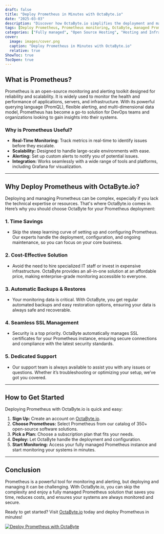 ```yaml
---
draft: false
title: "Deploy Prometheus in Minutes with OctaByte.io"
date: "2025-03-03"
description: "Discover how OctaByte.io simplifies the deployment and management of Prometheus, the powerful open-source monitoring and alerting toolkit. Save time, reduce costs, and ensure seamless monitoring with OctaByte's fully managed services."
tags: [Deploy Prometheus, Prometheus monitoring, OctaByte, managed Prometheus, open-source monitoring, automated backups, SSL management, cost-effective monitoring, Prometheus deployment, managed IT services]
categories: ["Fully managed", "Open Source Hosting", "Hosting and Infrastructure", "Monitoring", "Prometheus"]
cover:
  image: images/cover.png
  caption: "Deploy Prometheus in Minutes with OctaByte.io"
  relative: true
ShowToc: true
TocOpen: true
---
```



## What is Prometheus?

Prometheus is an open-source monitoring and alerting toolkit designed for reliability and scalability. It is widely used to monitor the health and performance of applications, servers, and infrastructure. With its powerful querying language (PromQL), flexible alerting, and multi-dimensional data model, Prometheus has become a go-to solution for DevOps teams and organizations looking to gain insights into their systems.

### Why is Prometheus Useful?

- **Real-Time Monitoring:** Track metrics in real-time to identify issues before they escalate.
- **Scalability:** Designed to handle large-scale environments with ease.
- **Alerting:** Set up custom alerts to notify you of potential issues.
- **Integration:** Works seamlessly with a wide range of tools and platforms, including Grafana for visualization.

---

## Why Deploy Prometheus with OctaByte.io?

Deploying and managing Prometheus can be complex, especially if you lack the technical expertise or resources. That's where OctaByte.io comes in. Here’s why you should choose OctaByte for your Prometheus deployment:

### 1. **Time Savings**
   - Skip the steep learning curve of setting up and configuring Prometheus. Our experts handle the deployment, configuration, and ongoing maintenance, so you can focus on your core business.

### 2. **Cost-Effective Solution**
   - Avoid the need to hire specialized IT staff or invest in expensive infrastructure. OctaByte provides an all-in-one solution at an affordable price, making enterprise-grade monitoring accessible to everyone.

### 3. **Automatic Backups & Restores**
   - Your monitoring data is critical. With OctaByte, you get regular automated backups and easy restoration options, ensuring your data is always safe and recoverable.

### 4. **Seamless SSL Management**
   - Security is a top priority. OctaByte automatically manages SSL certificates for your Prometheus instance, ensuring secure connections and compliance with the latest security standards.

### 5. **Dedicated Support**
   - Our support team is always available to assist you with any issues or questions. Whether it’s troubleshooting or optimizing your setup, we’ve got you covered.

---

## How to Get Started

Deploying Prometheus with OctaByte.io is quick and easy:

1. **Sign Up:** Create an account on [OctaByte.io](https://octabyte.io).
2. **Choose Prometheus:** Select Prometheus from our catalog of 350+ open-source software solutions.
3. **Pick a Plan:** Choose a subscription plan that fits your needs.
4. **Deploy:** Let OctaByte handle the deployment and configuration.
5. **Start Monitoring:** Access your fully managed Prometheus instance and start monitoring your systems in minutes.

---

## Conclusion

Prometheus is a powerful tool for monitoring and alerting, but deploying and managing it can be challenging. With OctaByte.io, you can skip the complexity and enjoy a fully managed Prometheus solution that saves you time, reduces costs, and ensures your systems are always monitored and secure. 

Ready to get started? Visit [OctaByte.io](https://octabyte.io) today and deploy Prometheus in minutes!

[![Deploy Prometheus with OctaByte](/images/deploy-on-octabyte.png)](https://octabyte.io/fully-managed-open-source-services/hosting-and-infrastructure/monitoring/prometheus)